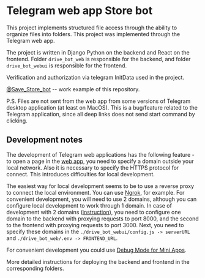 # Telegram web app Store bot

This project implements structured file access through the ability to organize files into folders. This project was implemented through the Telegram web app.

The project is written in Django Python on the backend and React on the frontend. Folder `drive_bot_web` is responsible for the backend, and folder `drive_bot_webui` is responsible for the frontend.

Verification and authorization via telegram InitData used in the project.


[@Save_Store_bot](https://t.me/save_store_bot) -- work example of this repository.

P.S. Files are not sent from the web app from some versions of Telegram desktop application (at least on MacOS). This is a bug/feature related to the Telegram application, since all deep links does not send start command by clicking.



## Development notes

The development of Telegram web applications has the following feature - to open a page in the [web app](https://core.telegram.org/bots/webapps), you need to specify a domain outside your local network. Also it is necessary to specify the HTTPS protocol for connect. This introduces difficulties for local development. 

The easiest way for local development seems to be to use a reverse proxy to connect the local environment. You can use [Ngrok](https://ngrok.com/), for example. For convenient development, you will need to use 2 domains, although you can configure local development to work through 1 domain. In case of development with 2 domains ([instruction](https://ngrok.com/docs/secure-tunnels/ngrok-agent/reference/config/)), you need to configure one domain to the backend with proxying requests to port 8000, and the second to the frontend with proxying requests to port 3000. Next, you need to specify these domains in the  `./drive_bot_webui/config.js -> serverURL` and `./drive_bot_web/.env -> FRONTEND_URL`.


For convenient development you could use [Debug Mode for Mini Apps](https://core.telegram.org/bots/webapps#debug-mode-for-mini-apps).


More detailed instructions for deploying the backend and frontend in the corresponding folders.
 

